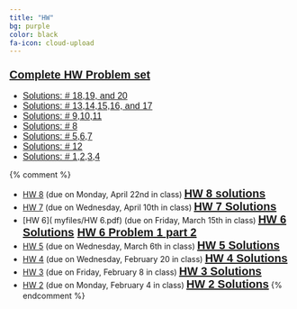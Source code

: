 ```yaml
---
title: "HW"
bg: purple
color: black
fa-icon: cloud-upload
---
```



### **<span style="color:Blue;font-family:'Titillium Web', sans-serif; font-size:20px;font-weight:Regular;"> [Complete HW Problem set]( myfiles/MAT_362_HW_all_final.pdf)</span>**

 - <span style="color:Blue;font-family:'Titillium Web', sans-serif; font-size:16px;font-weight:Regular;"> [Solutions: # 18,19, and 20]( myfiles/HW_solu/solu_18_20del.pdf)</span>
 - <span style="color:Blue;font-family:'Titillium Web', sans-serif; font-size:16px;font-weight:Regular;"> [Solutions: # 13,14,15,16, and 17]( myfiles/HW_solu/Solutions_13_17.pdf)</span>
 - <span style="color:Blue;font-family:'Titillium Web', sans-serif; font-size:16px;font-weight:Regular;"> [Solutions: # 9,10,11]( myfiles/HW_solu/Prob_9_11.pdf)</span>
  - <span style="color:Blue;font-family:'Titillium Web', sans-serif; font-size:16px;font-weight:Regular;"> [Solutions: # 8]( myfiles/HW_solu/solu8.pdf)</span>
 - <span style="color:Blue;font-family:'Titillium Web', sans-serif; font-size:16px;font-weight:Regular;"> [Solutions: # 5,6,7]( myfiles/HW_solu/HW2_567.pdf)</span>
  - <span style="color:Blue;font-family:'Titillium Web', sans-serif; font-size:16px;font-weight:Regular;"> [Solutions: # 12]( myfiles/HW_solu/solu12.pdf)</span>
 - <span style="color:Blue;font-family:'Titillium Web', sans-serif; font-size:16px;font-weight:Regular;"> [Solutions: # 1,2,3,4]( myfiles/HW_solu/Solutions_1_4.pdf)</span>
 
 {% comment %}
- [HW 8]( myfiles/HW8.pdf) (due on Monday, April 22nd in class) **<span style="color:red;font-family:'Titillium Web', sans-serif; font-size:20px;font-weight:Regular;"> [HW 8 solutions]( myfiles/HW8_solu22.pdf)</span>**
- [HW 7]( myfiles/HW7_new.pdf) (due on Wednesday, April 10th in class) **<span style="color:red;font-family:'Titillium Web', sans-serif; font-size:20px;font-weight:Regular;"> [HW 7 Solutions]( myfiles/HW7_solu22.pdf)</span>**
- [HW 6]( myfiles/HW 6.pdf) (due on Friday, March 15th in class) **<span style="color:red;font-family:'Titillium Web', sans-serif; font-size:20px;font-weight:Regular;"> [HW 6 Solutions]( myfiles/HW6_solu22.pdf) [HW 6 Problem 1 part 2]( myfiles/HW6_prob1_part222.pdf)</span>**
- [HW 5]( myfiles/HW5.pdf) (due on Wednesday, March 6th in class) **<span style="color:red;font-family:'Titillium Web', sans-serif; font-size:20px;font-weight:Regular;"> [HW 5 Solutions]( myfiles/HW5_solu22.pdf)</span>**
- [HW 4]( myfiles/HW4.pdf) (due on Wednesday, February 20 in class) **<span style="color:red;font-family:'Titillium Web', sans-serif; font-size:20px;font-weight:Regular;"> [HW 4 Solutions]( myfiles/HW4_solu22.pdf)</span>**
- [HW 3]( myfiles/HW3.pdf) (due on Friday, February 8 in class) **<span style="color:red;font-family:'Titillium Web', sans-serif; font-size:20px;font-weight:Regular;"> [HW 3 Solutions]( myfiles/MAT362HW3_solutions22.pdf)</span>**
- [HW 2]( myfiles/HW2.pdf) (due on Monday, February 4 in class) **<span style="color:red;font-family:'Titillium Web', sans-serif; font-size:20px;font-weight:Regular;"> [HW 2 Solutions]( myfiles/HW2_solutions22.pdf)</span>**
{% endcomment %}

